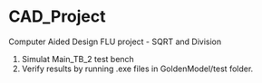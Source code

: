 # CAD_Project
Computer Aided Design FLU project - SQRT and Division

1. Simulat Main_TB_2 test bench
2. Verify results by running .exe files in GoldenModel/test folder.
